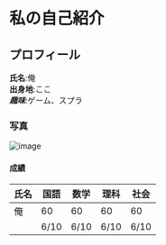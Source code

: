 # 私の自己紹介

## プロフィール
**氏名**:俺  
**出身地**:ここ  
***趣味***:ゲーム、スプラ
### 写真
![image](https://user-images.githubusercontent.com/131368835/234475548-04dc37e8-272d-4409-893d-0b1696e04eb6.png)
#### 成績  
|氏名|国語|数学|理科|社会|  
|--|--|--|--|--|
|俺|60|60|60|60|
|　|6/10|6/10|6/10|6/10|
